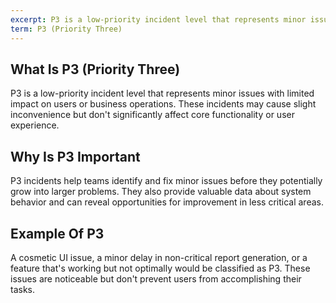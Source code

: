 ```yaml
---
excerpt: P3 is a low-priority incident level that represents minor issues with limited impact on users or business operations.
term: P3 (Priority Three)
---
```

## What Is P3 (Priority Three)

P3 is a low-priority incident level that represents minor issues with limited impact on users or business operations. These incidents may cause slight inconvenience but don't significantly affect core functionality or user experience.

## Why Is P3 Important

P3 incidents help teams identify and fix minor issues before they potentially grow into larger problems. They also provide valuable data about system behavior and can reveal opportunities for improvement in less critical areas.

## Example Of P3

A cosmetic UI issue, a minor delay in non-critical report generation, or a feature that's working but not optimally would be classified as P3. These issues are noticeable but don't prevent users from accomplishing their tasks.